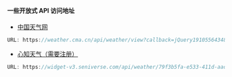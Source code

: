 #### 一些开放式 API 访问地址

- [中国天气网 ](https://weather.cma.cn/api/weather/view?callback=jQuery19105564348550208462_1687947214645&stationid=&_=1687947214646)

```js
URL: https://weather.cma.cn/api/weather/view?callback=jQuery19105564348550208462_1687947214645&stationid=&_=1687947214646
```

- [心知天气（需要注册）](https://widget-v3.seniverse.com/api/weather/79f3b5fa-e533-411d-aad7-9f043e316103?unit=c&language=zh-Hans&location=WS0E9D8WN298&geolocation=true&detected=zh-cn)

```js
URL: https://widget-v3.seniverse.com/api/weather/79f3b5fa-e533-411d-aad7-9f043e316103?unit=c&language=zh-Hans&location=WS0E9D8WN298&geolocation=true&detected=zh-cn
```
